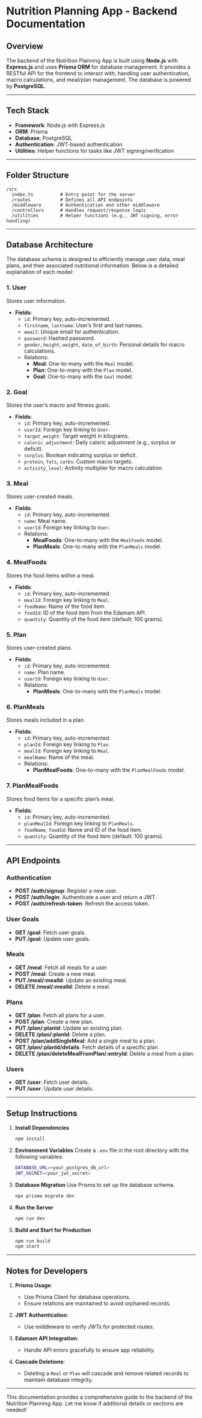 # Nutrition Planning App - Backend Documentation

## Overview
The backend of the Nutrition Planning App is built using **Node.js** with **Express.js** and uses **Prisma ORM** for database management. It provides a RESTful API for the frontend to interact with, handling user authentication, macro calculations, and meal/plan management. The database is powered by **PostgreSQL**.

---

## Tech Stack
- **Framework**: Node.js with Express.js
- **ORM**: Prisma
- **Database**: PostgreSQL
- **Authentication**: JWT-based authentication
- **Utilities**: Helper functions for tasks like JWT signing/verification

---

## Folder Structure
```
/src
  index.ts          # Entry point for the server
  /routes           # Defines all API endpoints
  /middleware       # Authentication and other middleware
  /controllers      # Handles request/response logic
  /utilities        # Helper functions (e.g., JWT signing, error handling)
```

---

## Database Architecture
The database schema is designed to efficiently manage user data, meal plans, and their associated nutritional information. Below is a detailed explanation of each model:

### **1. User**
Stores user information.
- **Fields**:
  - `id`: Primary key, auto-incremented.
  - `firstname`, `lastname`: User’s first and last names.
  - `email`: Unique email for authentication.
  - `password`: Hashed password.
  - `gender`, `height`, `weight`, `date_of_birth`: Personal details for macro calculations.
  - Relations:
    - **Meal**: One-to-many with the `Meal` model.
    - **Plan**: One-to-many with the `Plan` model.
    - **Goal**: One-to-many with the `Goal` model.

### **2. Goal**
Stores the user’s macro and fitness goals.
- **Fields**:
  - `id`: Primary key, auto-incremented.
  - `userId`: Foreign key linking to `User`.
  - `target_weight`: Target weight in kilograms.
  - `caloric_adjustment`: Daily caloric adjustment (e.g., surplus or deficit).
  - `surplus`: Boolean indicating surplus or deficit.
  - `protein`, `fats`, `carbs`: Custom macro targets.
  - `activity_level`: Activity multiplier for macro calculation.

### **3. Meal**
Stores user-created meals.
- **Fields**:
  - `id`: Primary key, auto-incremented.
  - `name`: Meal name.
  - `userId`: Foreign key linking to `User`.
  - Relations:
    - **MealFoods**: One-to-many with the `MealFoods` model.
    - **PlanMeals**: One-to-many with the `PlanMeals` model.

### **4. MealFoods**
Stores the food items within a meal.
- **Fields**:
  - `id`: Primary key, auto-incremented.
  - `mealId`: Foreign key linking to `Meal`.
  - `foodName`: Name of the food item.
  - `foodId`: ID of the food item from the Edamam API.
  - `quantity`: Quantity of the food item (default: 100 grams).

### **5. Plan**
Stores user-created plans.
- **Fields**:
  - `id`: Primary key, auto-incremented.
  - `name`: Plan name.
  - `userId`: Foreign key linking to `User`.
  - Relations:
    - **PlanMeals**: One-to-many with the `PlanMeals` model.

### **6. PlanMeals**
Stores meals included in a plan.
- **Fields**:
  - `id`: Primary key, auto-incremented.
  - `planId`: Foreign key linking to `Plan`.
  - `mealId`: Foreign key linking to `Meal`.
  - `mealName`: Name of the meal.
  - Relations:
    - **PlanMealFoods**: One-to-many with the `PlanMealFoods` model.

### **7. PlanMealFoods**
Stores food items for a specific plan’s meal.
- **Fields**:
  - `id`: Primary key, auto-incremented.
  - `planMealId`: Foreign key linking to `PlanMeals`.
  - `foodName`, `foodId`: Name and ID of the food item.
  - `quantity`: Quantity of the food item (default: 100 grams).

---

## API Endpoints
### Authentication
- **POST /auth/signup**: Register a new user.
- **POST /auth/login**: Authenticate a user and return a JWT.
- **POST /auth/refresh-token**: Refresh the access token.

### User Goals
- **GET /goal**: Fetch user goals.
- **PUT /goal**: Update user goals.

### Meals
- **GET /meal**: Fetch all meals for a user.
- **POST /meal**: Create a new meal.
- **PUT /meal/:mealId**: Update an existing meal.
- **DELETE /meal/:mealId**: Delete a meal.

### Plans
- **GET /plan**: Fetch all plans for a user.
- **POST /plan**: Create a new plan.
- **PUT /plan/:planId**: Update an existing plan.
- **DELETE /plan/:planId**: Delete a plan.
- **POST /plan/addSingleMeal**: Add a single meal to a plan.
- **GET /plan/:planId/details**: Fetch details of a specific plan.
- **DELETE /plan/deleteMealFromPlan/:entryId**: Delete a meal from a plan.

### Users
- **GET /user**: Fetch user details.
- **PUT /user**: Update user details.

---

## Setup Instructions

1. **Install Dependencies**
   ```bash
   npm install
   ```

2. **Environment Variables**
   Create a `.env` file in the root directory with the following variables:
   ```bash
   DATABASE_URL=<your_postgres_db_url>
   JWT_SECRET=<your_jwt_secret>
   ```

3. **Database Migration**
   Use Prisma to set up the database schema.
   ```bash
   npx prisma migrate dev
   ```

4. **Run the Server**
   ```bash
   npm run dev
   ```

5. **Build and Start for Production**
   ```bash
   npm run build
   npm start
   ```

---

## Notes for Developers

1. **Prisma Usage**:
   - Use Prisma Client for database operations.
   - Ensure relations are maintained to avoid orphaned records.

2. **JWT Authentication**:
   - Use middleware to verify JWTs for protected routes.

3. **Edamam API Integration**:
   - Handle API errors gracefully to ensure app reliability.

4. **Cascade Deletions**:
   - Deleting a `Meal` or `Plan` will cascade and remove related records to maintain database integrity.

---

This documentation provides a comprehensive guide to the backend of the Nutrition Planning App. Let me know if additional details or sections are needed!
